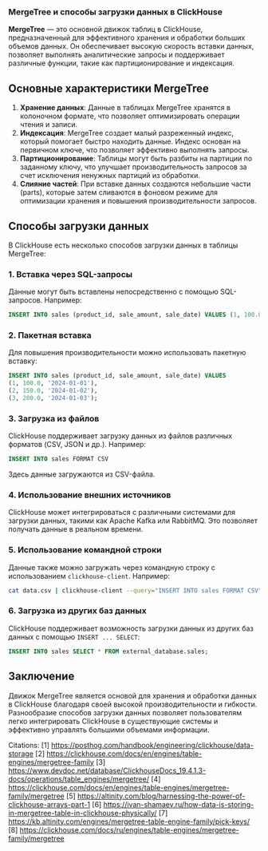 ### MergeTree и способы загрузки данных в ClickHouse

**MergeTree** — это основной движок таблиц в ClickHouse, предназначенный для эффективного хранения и обработки больших объемов данных. Он обеспечивает высокую скорость вставки данных, позволяет выполнять аналитические запросы и поддерживает различные функции, такие как партиционирование и индексация.

## Основные характеристики MergeTree

1. **Хранение данных**: Данные в таблицах MergeTree хранятся в колоночном формате, что позволяет оптимизировать операции чтения и записи.
2. **Индексация**: MergeTree создает малый разреженный индекс, который помогает быстро находить данные. Индекс основан на первичном ключе, что позволяет эффективно выполнять запросы.
3. **Партиционирование**: Таблицы могут быть разбиты на партиции по заданному ключу, что улучшает производительность запросов за счет исключения ненужных партиций из обработки.
4. **Слияние частей**: При вставке данных создаются небольшие части (parts), которые затем сливаются в фоновом режиме для оптимизации хранения и повышения производительности запросов.

## Способы загрузки данных

В ClickHouse есть несколько способов загрузки данных в таблицы MergeTree:

### 1. Вставка через SQL-запросы

Данные могут быть вставлены непосредственно с помощью SQL-запросов. Например:

```sql
INSERT INTO sales (product_id, sale_amount, sale_date) VALUES (1, 100.0, '2024-01-01');
```

### 2. Пакетная вставка

Для повышения производительности можно использовать пакетную вставку:

```sql
INSERT INTO sales (product_id, sale_amount, sale_date) VALUES 
(1, 100.0, '2024-01-01'),
(2, 150.0, '2024-01-02'),
(3, 200.0, '2024-01-03');
```

### 3. Загрузка из файлов

ClickHouse поддерживает загрузку данных из файлов различных форматов (CSV, JSON и др.). Например:

```sql
INSERT INTO sales FORMAT CSV
```

Здесь данные загружаются из CSV-файла.

### 4. Использование внешних источников

ClickHouse может интегрироваться с различными системами для загрузки данных, такими как Apache Kafka или RabbitMQ. Это позволяет получать данные в реальном времени.

### 5. Использование командной строки

Данные также можно загружать через командную строку с использованием `clickhouse-client`. Например:

```bash
cat data.csv | clickhouse-client --query="INSERT INTO sales FORMAT CSV"
```

### 6. Загрузка из других баз данных

ClickHouse поддерживает возможность загрузки данных из других баз данных с помощью `INSERT ... SELECT`:

```sql
INSERT INTO sales SELECT * FROM external_database.sales;
```

## Заключение

Движок MergeTree является основой для хранения и обработки данных в ClickHouse благодаря своей высокой производительности и гибкости. Разнообразие способов загрузки данных позволяет пользователям легко интегрировать ClickHouse в существующие системы и эффективно управлять большими объемами информации.

Citations:
[1] https://posthog.com/handbook/engineering/clickhouse/data-storage
[2] https://clickhouse.com/docs/en/engines/table-engines/mergetree-family
[3] https://www.devdoc.net/database/ClickhouseDocs_19.4.1.3-docs/operations/table_engines/mergetree/
[4] https://clickhouse.com/docs/en/engines/table-engines/mergetree-family/mergetree
[5] https://altinity.com/blog/harnessing-the-power-of-clickhouse-arrays-part-1
[6] https://ivan-shamaev.ru/how-data-is-storing-in-mergetree-table-in-clickhouse-physically/
[7] https://kb.altinity.com/engines/mergetree-table-engine-family/pick-keys/
[8] https://clickhouse.com/docs/ru/engines/table-engines/mergetree-family/mergetree